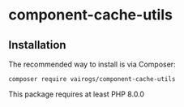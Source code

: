# component-cache-utils

Installation
------------

The recommended way to install is via Composer:

```
composer require vairogs/component-cache-utils
```

This package requires at least PHP 8.0.0
